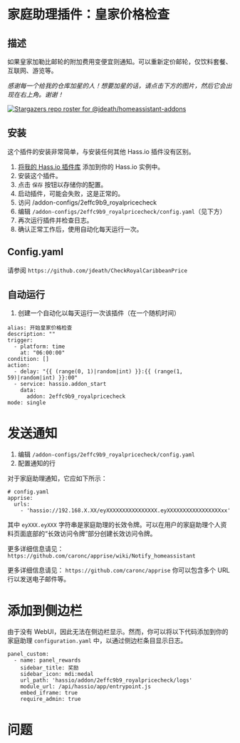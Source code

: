 # 家庭助理插件：皇家价格检查

## 描述
如果皇家加勒比邮轮的附加费用变便宜则通知。可以重新定价邮轮，仅饮料套餐、互联网、游览等。

_感谢每一个给我的仓库加星的人！想要加星的话，请点击下方的图片，然后它会出现在右上角。谢谢！_

[![Stargazers repo roster for @jdeath/homeassistant-addons](https://reporoster.com/stars/jdeath/homeassistant-addons)](https://github.com/jdeath/homeassistant-addons/stargazers)

## 安装

这个插件的安装非常简单，与安装任何其他 Hass.io 插件没有区别。

1. [将我的 Hass.io 插件库][repository] 添加到你的 Hass.io 实例中。
1. 安装这个插件。
1. 点击 `保存` 按钮以存储你的配置。
1. 启动插件，可能会失败，这是正常的。
1. 访问 /addon-configs/2effc9b9_royalpricecheck
1. 编辑 `/addon-configs/2effc9b9_royalpricecheck/config.yaml`（见下方）
1. 再次运行插件并检查日志。
1. 确认正常工作后，使用自动化每天运行一次。

## Config.yaml
请参阅 `https://github.com/jdeath/CheckRoyalCaribbeanPrice`

## 自动运行
1. 创建一个自动化以每天运行一次该插件（在一个随机时间）

```
alias: 开始皇家价格检查
description: ""
trigger:
  - platform: time
    at: "06:00:00"
condition: []
action:
  - delay: "{{ (range(0, 1)|random|int) }}:{{ (range(1, 59)|random|int) }}:00"
  - service: hassio.addon_start
    data:
      addon: 2effc9b9_royalpricecheck
mode: single
```

# 发送通知
1. 编辑 `/addon-configs/2effc9b9_royalpricecheck/config.yaml`
1. 配置通知的行

对于家庭助理通知，它应如下所示：
```
# config.yaml
apprise:
  urls:
    - 'hassio://192.168.X.XX/eyXXXXXXXXXXXXXXXX.eyXXXXXXXXXXXXXXXXXxx'
```
其中 `eyXXX.eyXXX` 字符串是家庭助理的长效令牌。可以在用户的家庭助理个人资料页面底部的“长效访问令牌”部分创建长效访问令牌。

更多详细信息请见： `https://github.com/caronc/apprise/wiki/Notify_homeassistant`

更多详细信息请见： `https://github.com/caronc/apprise` 你可以包含多个 URL 行以发送电子邮件等。
# 添加到侧边栏
由于没有 WebUI，因此无法在侧边栏显示。然而，你可以将以下代码添加到你的家庭助理 `configuration.yaml` 中，以通过侧边栏条目显示日志。

```
panel_custom:
  - name: panel_rewards
    sidebar_title: 奖励
    sidebar_icon: mdi:medal
    url_path: 'hassio/addon/2effc9b9_royalpricecheck/logs'
    module_url: /api/hassio/app/entrypoint.js
    embed_iframe: true
    require_admin: true
```

# 问题


[repository]: https://github.com/jdeath/homeassistant-addons